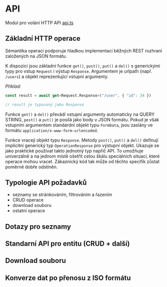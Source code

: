 API
===

Modul pro volání HTTP API [api.ts](/src/api.ts)


Základní HTTP operace
---------------------

Sémantika operací podporuje hladkou implementaci běžných REST rozhraní založených na JSON formátu.

K dispozici jsou  základní funkce `get()`, `post()`, `put()` a `del()` s generickými typy pro vstup `Request` i výstup `Response`. Argumentem je urlpath (např. `/users`) a objekt reprezentující vstupní argumenty.

*Příklad:*
```ts
const result = await get<Request,Response>("/user", { "id": 34 })

// result je typovaný jako Response
```

Funkce `get()` a `del()` převádí vstupní argumenty automaticky na QUERY STRING, `post()` a `put()` je posílá jako body v JSON formátu. Pokud je však vstupním argumentem standardní objekt typu `FormData`, jsou zaslány ve formátu `application/x-www-form-urlencoded`.

Funkce vracejí objekt typu `Response`. Metody `post()`, `put()` a `del()` definují implicitní generický typ `OperationResponse` pro výstupní objekt. Ukazuje se jako praktické používat takto jednotný typ napříč API. To umožňuje univerzálně a na jednom místě ošetřit
celou škálu speciálních situací, které operace mohou vracet. Zákaznický kód tak může od těchto specifik
zůstat poměrně dobře odstíněn.


Typologie API požadavků
-----------------------

- seznamy se stránkováním, filtrováním a řazením
- CRUD operace
- download souboru
- ostatní operace

Dotazy pro seznamy
------------------

Standarní API pro entitu (CRUD + další)
---------------------------------------

Download souboru
----------------

Konverze dat po přenosu z ISO formátu
-------------------------------------